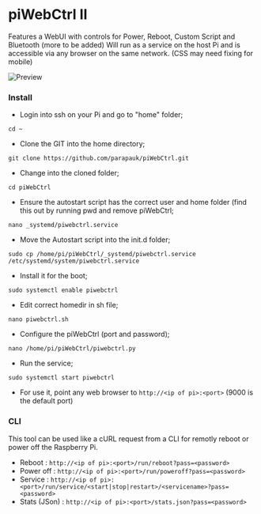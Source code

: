 # piWebCtrl II
Features a WebUI with controls for Power, Reboot, Custom Script and Bluetooth (more to be added)
Will run as a service on the host Pi and is accessible via any browser on the same network. (CSS may need fixing for mobile)

![Preview](https://i.imgur.com/mSjWiev.png)

### Install

* Login into ssh on your Pi and go to "home" folder;

`cd ~`

* Clone the GIT into the home directory;

`git clone https://github.com/parapauk/piWebCtrl.git`

* Change into the cloned folder;

`cd piWebCtrl`

* Ensure the autostart script has the correct user and home folder (find this out by running pwd and remove piWebCtrl;

`nano _systemd/piwebctrl.service`

* Move the Autostart script into the init.d folder;

`sudo cp /home/pi/piWebCtrl/_systemd/piwebctrl.service /etc/systemd/system/piwebctrl.service`

* Install it for the boot;

`sudo systemctl enable piwebctrl`

* Edit correct homedir in sh file;

`nano piwebctrl.sh`

* Configure the piWebCtrl (port and password);

`nano /home/pi/piWebCtrl/piwebctrl.py`

* Run the service;

`sudo systemctl start piwebctrl`

* For use it, point any web browser to `http://<ip of pi>:<port>` (9000 is the default port)

### CLI

This tool can be used like a cURL request from a CLI for remotly reboot or power off the Raspberry Pi.

* Reboot : `http://<ip of pi>:<port>/run/reboot?pass=<password>`
* Power off : `http://<ip of pi>:<port>/run/poweroff?pass=<password>`
* Service : `http://<ip of pi>:<port>/run/service/<start|stop|restart>/<servicename>?pass=<password>`
* Stats (JSon) : `http://<ip of pi>:<port>/stats.json?pass=<password>`
